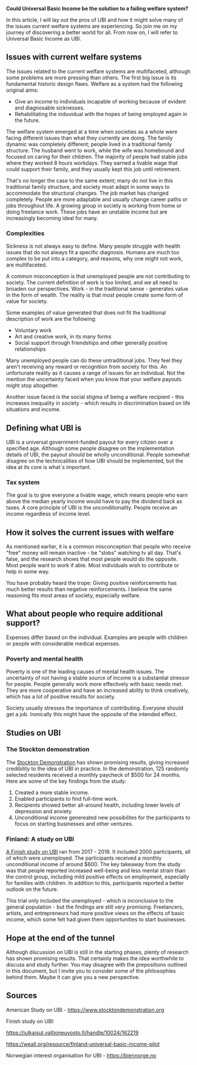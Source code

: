 **Could Universal Basic Income be the solution to a failing welfare system?**

In this article, I will lay out the pros of UBI and how it might solve many of the issues current welfare systems are experiencing. So join me on my journey of discovering a better world for all. From now on, I will refer to Universal Basic Income as UBI.

## Issues with current welfare systems

The issues related to the current welfare systems are multifaceted, although some problems are more pressing than others. The first big issue is its fundamental historic design flaws. Welfare as a system had the following original aims:

* Give an income to individuals incapable of working because of evident and diagnosable sicknesses.
* Rehabilitating the induvidual with the hopes of being employed again in the future.

The welfare system emerged at a time when societies as a whole were facing different issues than what they currently are doing. The family dynamic was completely different; people lived in a traditional family structure. The husband went to work, while the wife was homebound and focused on caring for their children. The majority of people had stable jobs where they worked 8 hours workdays. They earned a livable wage that could support their family, and they usually kept this job until retirement.

That's no longer the case to the same extent; many do not live in this traditional family structure, and society must adapt in some ways to accommodate the structural changes. The job market has changed completely. People are more adaptable and usually change career paths or jobs throughout life. A growing group in society is working from home or doing freelance work. These jobs have an unstable income but are increasingly becoming ideal for many.

### Complexities

Sickness is not always easy to define. Many people struggle with health issues that do not always fit a specific diagnosis. Humans are much too complex to be put into a category, and reasons, why one might not work, are multifaceted.

A common misconception is that unemployed people are not contributing to society. The current definition of work is too limited, and we all need to broaden our perspectives. Work - in the traditional sense - generates value in the form of wealth. The reality is that most people create some form of value for society.

Some examples of value generated that does not fit the traditional description of work are the following:

* Voluntary work
* Art and creative work, in its many forms
* Social support through friendships and other generally positive relationships

Many unemployed people can do these untraditional jobs. They feel they aren't receiving any reward or recognition from society for this. An unfortunate reality as it causes a range of issues for an individual. Not the mention the uncertainty faced when you know that your welfare payouts might stop altogether.

Another issue faced is the social stigma of being a welfare recipient - this increases inequality in society - which results in discrimination based on life situations and income.

## Defining what UBI is

UBI is a universal government-funded payout for every citizen over a specified age. Although some people disagree on the implementation details of UBI, the payout should be wholly unconditional.
People somewhat disagree on the technicalities of how UBI should be implemented, but the idea at its core is what´s important.

### Tax system

The goal is to give everyone a livable wage, which means people who earn above the median yearly income would have to pay the dividend back as taxes. A core principle of UBI is the unconditionality. People receive an income regardless of income level.

## How it solves the current issues with welfare

As mentioned earlier, it is a common misconception that people who receive "free" money will remain inactive - be "slobs" watching tv all day. That's false, and the research shows that most people would do the opposite. Most people want to work if able. Most individuals wish to contribute or help in some way.

You have probably heard the trope: Giving positive reinforcements has much better results than negative reinforcements. I believe the same reasoning fits most areas of society, especially welfare.

## What about people who require additional support?

Expenses differ based on the individual. Examples are people with children or people with considerable medical expenses.

### Poverty and mental health

Poverty is one of the leading causes of mental health issues. The uncertainty of not having a stable source of income is a substantial stressor for people. People generally work more effectively with basic needs met. They are more cooperative and have an increased ability to think creatively, which has a lot of positive results for society.

Society usually stresses the importance of contributing. Everyone should get a job. Ironically this might have the opposite of the intended effect.

## Studies on UBI

### The Stockton demonstration

The [Stockton Demonstration](https://www.stocktondemonstration.org) has shown promising results, giving increased credibility to the idea of UBI in practice.
In the demonstration, 125 randomly selected residents received a monthly paycheck of $500 for 24 months. Here are some of the key findings from the study:
1. Created a more stable income.
2. Enabled participants to find full-time work.
3. Recipients showed better all-around health, including lower levels of depression and anxiety.
4. Unconditional income genereated new possibilites for the participants to focus on starting businesses and other ventures.

### Finland: A study on UBI

[A Finish study on UBI](https://weall.org/resource/finland-universal-basic-income-pilot) ran from 2017 - 2018. It included 2000 participants, all of which were unemployed. The participants received a monthly unconditional income of around $600. The key takeaway from the study was that people reported increased well-being and less mental strain than the control group, including mild positive effects on employment, especially for families with children. In addition to this, participants reported a better outlook on the future.

This trial only included the unemployed - which is inconclusive to the general population - but the findings are still very promising. Freelancers, artists, and entrepreneurs had more positive views on the effects of basic income, which some felt had given them opportunities to start businesses.

## Hope at the end of the tunnel

Although discussion on UBI is still in the starting phases, plenty of research has shown promising results. That certainly makes the idea worthwhile to discuss and study further. You may disagree with the prepositions outlined in this document, but I invite you to consider some of the philosophies behind them. Maybe it can give you a new perspective.

## Sources

American Study on UBI - https://www.stocktondemonstration.org

Finish study on UBI:

https://julkaisut.valtioneuvosto.fi/handle/10024/162219

https://weall.org/resource/finland-universal-basic-income-pilot

Norwegian interest organisation for UBI - https://biennorge.no